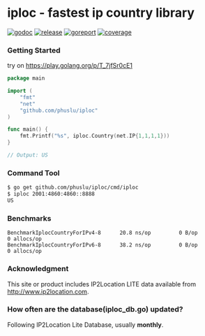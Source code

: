 # iploc - fastest ip country library

[![godoc][godoc-img]][godoc] [![release][release-img]][release] [![goreport][goreport-img]][goreport] [![coverage][coverage-img]][coverage]

### Getting Started

try on https://play.golang.org/p/T_7jfSr0cE1
```go
package main

import (
	"fmt"
	"net"
	"github.com/phuslu/iploc"
)

func main() {
	fmt.Printf("%s", iploc.Country(net.IP{1,1,1,1}))
}

// Output: US
```

### Command Tool
```bash
$ go get github.com/phuslu/iploc/cmd/iploc
$ iploc 2001:4860:4860::8888
US
```

### Benchmarks
```
BenchmarkIplocCountryForIPv4-8   	20.8 ns/op	       0 B/op	       0 allocs/op
BenchmarkIplocCountryForIPv6-8   	38.2 ns/op	       0 B/op	       0 allocs/op
```

### Acknowledgment
This site or product includes IP2Location LITE data available from http://www.ip2location.com.

### How often are the database(iploc_db.go) updated?
Following IP2Location Lite Database, usually **monthly**.

[godoc-img]: http://img.shields.io/badge/godoc-reference-blue.svg
[godoc]: https://godoc.org/github.com/phuslu/iploc
[release-img]: https://img.shields.io/github/v/tag/phuslu/iploc?label=release
[release]: https://github.com/phuslu/iploc/releases
[goreport-img]: https://goreportcard.com/badge/github.com/phuslu/iploc
[goreport]: https://goreportcard.com/report/github.com/phuslu/iploc
[coverage-img]: https://img.shields.io/badge/coverage-100%25-brightgreen
[coverage]: https://gocover.io/github.com/phuslu/iploc
